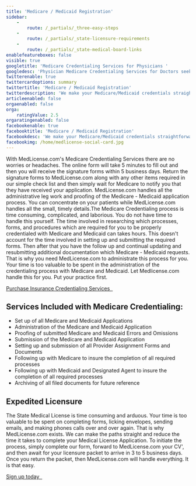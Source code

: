 ```yaml
---
title: 'Medicare / Medicaid Registration'
sidebar:
    -
        route: /_partials/_three-easy-steps
    -
        route: /_partials/_state-licensure-requirements
    -
        route: /_partials/_state-medical-board-links
enablefeatureboxes: false
visible: true
googletitle: 'Medicare Credentialing Services for Physicians '
googledesc: 'Physician Medicare Credentialing Services for Doctors seeking to credential with the Federal Medicare or State Medicaid Programs in any of the Fifty States'
twitterenable: true
twittercardoptions: summary
twittertitle: 'Medicare / Medicaid Registration'
twitterdescription: 'We make your Medicare/Medicaid credentials straightforward and reduce the time it takes to complete your Medicare/Medicaid Credentialing Process. To start, simply complete our form, forward us your CV, and then await for your licensure packet to arrive in 3-5 business days.'
articleenabled: false
orgaenabled: false
orga:
    ratingValue: 2.5
orgaratingenabled: false
facebookenable: true
facebooktitle: 'Medicare / Medicaid Registration'
facebookdesc: 'We make your Medicare/Medicaid credentials straightforward and reduce the time it takes to complete your Medicare/Medicaid Credentialing Process. To start, simply complete our form, forward us your CV, and then await for your licensure packet to arrive in 3-5 business days.'
facebookimg: /home/medlicense-social-card.jpg
---
```


<p>With MedLicense.com's Medicare Credentialing Services there are no worries or headaches. The online form will take 5 minutes to fill out and then you will receive the signature forms within 5 business days. Return the signature forms to MedLicense.com along with any other items required in our simple check list and then simply wait for Medicare to notify you that they have received your application. MedLicense.com handles all the administrative leg work and proofing of the Medicare - Medicaid application process. You can concentrate on your patients while MedLicense.com handles all the small, timely details.The Medicare Credentialing process is time consuming, complicated, and laborious. You do not have time to handle this yourself. The time involved in researching which processes, forms, and procedures which are required for you to be properly credentialed with Medicare and Medicaid can takes hours. This doesn't account for the time involved in setting up and submitting the required forms. Then after that you have the follow up and continual updating and resubmitting additional documentation which Medicare - Medicaid requests. That is why you need MedLicense.com to administrate this process for you. Your time is too valuable to be spent in the administration of the credentialing process with Medicare and Medicaid. Let Medlicense.com handle this for you. Put your practice first.</p>
<p><a class="btn btn-secondary" href="https://www.secure-access.net/~medlicense/maaform/purchaseinsurance.html">Purchase Insurance Credentialing Services <em class="fa fa-sm fa-play" aria-hidden="true">&nbsp;</em></a>&nbsp;</p>
<h2 id="mcetoc_1cec9g41m0">Services Included with Medicare Credentialing:</h2>
<ul>
<li>Set up of all Medicare and Medicaid Applications</li>
<li>Administration of the Medicare and Medicaid Application</li>
<li>Proofing of submitted Medicare and Medicaid Errors and Omissions</li>
<li>Submission of the Medicare and Medicaid Application</li>
<li>Setting up and submission of all Provider Assignment Forms and Documents</li>
<li>Following up with Medicare to insure the completion of all required processes</li>
<li>Following up with Medicaid and Designated Agent to insure the completion of all required processes</li>
<li>Archiving of all filed documents for future reference</li>
</ul>
<h2 id="mcetoc_1cec9g41m1">Expedited Licensure</h2>
<p>The State Medical License is time consuming and arduous. Your time is too valuable to be spent on completing forms, licking envelopes, sending emails, and making phones calls over and over again. That is why MedLicense.com exists. We can make the paths straight and reduce the time it takes to complete your Medical License Application. To initiate the process, simply complete our form, forward to MedLicense.com your CV', and then await for your licensure packet to arrive in 3 to 5 business days. Once you return the packet, then MedLicense.com will handle everything. It is that easy.</p>
<p><a class="btn btn-secondary" href="../../pricing">Sign up today <em class="fa fa-sm fa-play" aria-hidden="true">&nbsp;</em></a>&nbsp;</p>